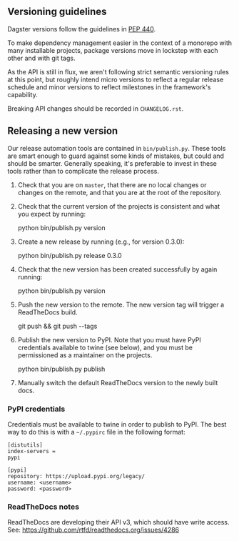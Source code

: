 ## Versioning guidelines

Dagster versions follow the guidelines in [PEP 440](https://www.python.org/dev/peps/pep-0440//).

To make dependency management easier in the context of a monorepo with many installable projects,
package versions move in lockstep with each other and with git tags. 

As the API is still in flux, we aren't following strict semantic versioning rules at this point, but roughly
intend micro versions to reflect a regular release schedule and minor versions to reflect
milestones in the framework's capability.

Breaking API changes should be recorded in `CHANGELOG.rst`.

## Releasing a new version

Our release automation tools are contained in `bin/publish.py`. These tools are smart enough to
guard against some kinds of mistakes, but could and should be smarter. Generally speaking, it's
preferable to invest in these tools rather than to complicate the release process.

1. Check that you are on `master`, that there are no local changes or changes on the remote, and
   that you are at the root of the repository.

2. Check that the current version of the projects is consistent and what you expect by running:

    python bin/publish.py version

3. Create a new release by running (e.g., for version 0.3.0):

    python bin/publish.py release 0.3.0

4. Check that the new version has been created successfully by again running:

    python bin/publish.py version

5. Push the new version to the remote. The new version tag will trigger a ReadTheDocs build.

    git push && git push --tags

6. Publish the new version to PyPI. Note that you must have PyPI credentials available to twine
   (see below), and you must be permissioned as a maintainer on the projects.

    python bin/publish.py publish

7. Manually switch the default ReadTheDocs version to the newly built docs.


### PyPI credentials

Credentials must be available to twine in order to publish to PyPI. The best way to do this is
with a `~/.pypirc` file in the following format:

    [distutils]
    index-servers =
    pypi

    [pypi]
    repository: https://upload.pypi.org/legacy/
    username: <username>
    password: <password>

### ReadTheDocs notes

ReadTheDocs are developing their API v3, which should have write access. See:
https://github.com/rtfd/readthedocs.org/issues/4286
